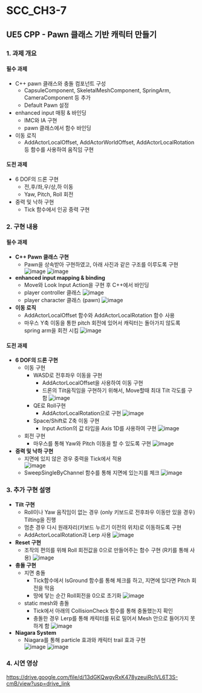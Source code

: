 # SCC_CH3-7
## UE5 CPP - Pawn 클래스 기반 캐릭터 만들기
### 1. 과제 개요
#### 필수 과제
* C++ pawn 클래스와 충돌 컴포넌트 구성
  * CapsuleComponent, SkeletalMeshComponent, SpringArm, CameraComponent 등 추가
  * Default Pawn 설정
* enhanced input 매핑 & 바인딩
  * IMC와 IA 구현
  * pawn 클래스에서 함수 바인딩
* 이동 로직
  * AddActorLocalOffset, AddActorWorldOffset, AddActorLocalRotation 등 함수를 사용하여 움직임 구현
#### 도전 과제
* 6 DOF의 드론 구현
  * 전,후/좌,우/상,하 이동
  * Yaw, Pitch, Roll 회전
* 중력 및 낙하 구현
  * Tick 함수에서 인공 중력 구현

### 2. 구현 내용
#### 필수 과제
* **C++ Pawn 클래스 구현**
  * Pawn을 상속받아 구현하였고, 아래 사진과 같은 구조를 이루도록 구현
   ![image](https://github.com/user-attachments/assets/eeb9076e-8e88-4c3b-931f-b06c501c892c)
   ![image](https://github.com/user-attachments/assets/4050c036-b2b9-400c-a1d9-455b2ec52d94)
* **enhanced input mapping & binding**
  * Move와 Look Input Action을 구현 후 C++에서 바인딩
  * player controller 클래스
   ![image](https://github.com/user-attachments/assets/c23ea3aa-3f2f-47fe-b260-4f3bd935ac86)
  * player character 클래스 (pawn)
    ![image](https://github.com/user-attachments/assets/3499819c-80b8-44b2-811e-1b4c2abc9d35)    
* **이동 로직**
  * AddActorLocalOffset 함수와 AddActorLocalRotation 함수 사용
  * 마우스 Y축 이동을 통한 pitch 회전에 있어서 캐릭터는 돌아가지 않도록 spring arm을 회전 시킴
    ![image](https://github.com/user-attachments/assets/38a8b802-4807-4bb7-8a46-eb7b83274f0f)

#### 도전 과제
* **6 DOF의 드론 구현**
  * 이동 구현
    * WASD로 전후좌우 이동을 구현
      * AddActorLocalOffset을 사용하여 이동 구현
      * 드론의 Tilt움직임을 구현하기 위해서, Move할때 최대 Tilt 각도를 구함
      ![image](https://github.com/user-attachments/assets/3768d07f-82c5-471a-8fd3-10af5d5aee98)
    * QE로 Roll구현
      * AddActorLocalRotation으로 구현
      ![image](https://github.com/user-attachments/assets/5eee1c6f-820a-4cd4-b136-2b2d90d5fa46)
    * Space/Shift로 Z축 이동 구현
      * Input Action의 값 타입을 Axis 1D를 사용하여 구현
      ![image](https://github.com/user-attachments/assets/4911befd-0706-4e66-8da6-d36155e0095e)
  * 회전 구현
    * 마우스를 통해 Yaw와 Pitch 이동을 할 수 있도록 구현
      ![image](https://github.com/user-attachments/assets/f34dfe57-2ba5-44d6-b6ac-29c1268d2163)
* **중력 및 낙하 구현**
  * 지면에 있지 않은 경우 중력을 Tick에서 적용<br/>
  ![image](https://github.com/user-attachments/assets/fdf7aaa5-378d-4ada-9f69-03642cfdd11b)
  * SweepSingleByChannel 함수를 통해 지면에 있는지를 체크
  ![image](https://github.com/user-attachments/assets/7b168a45-c1d1-4fbe-a661-8bc6cb660dfd)

### 3. 추가 구현 설명
* **Tilt 구현**
  * Roll이나 Yaw 움직임이 없는 경우 (only 키보드로 전후좌우 이동만 있을 경우) Tilting을 진행
  * 멈춘 경우 다시 원래자리(키보드 누르기 이전의 위치)로 이동하도록 구현
  * AddActorLocalRotation과 Lerp 사용
  ![image](https://github.com/user-attachments/assets/f0d63d8f-e13b-47ea-a6b1-099054956ca9)
* **Reset 구현**
   * 조작의 편의를 위해 Roll 회전값을 0으로 만들어주는 함수 구현 (R키를 통해 사용)
    ![image](https://github.com/user-attachments/assets/8af3613b-5c6b-49a0-bdcc-98eff686bbda)
* **충돌 구현**
  * 지면 충돌
    * Tick함수에서 IsGround 함수를 통해 체크를 하고, 지면에 있다면 Pitch 회전을 막음
    * 땅에 닿는 순간 Roll회전을 0으로 초기화
  ![image](https://github.com/user-attachments/assets/8664f1da-bafd-44ad-8b1d-90098d57ff8c)
  * static mesh와 충돌
    * Tick에서 아래의 CollisionCheck 함수를 통해 충돌했는지 확인
    * 충돌한 경우 Lerp를 통해 캐릭터를 뒤로 밀어서 Mesh 안으로 들어가지 못하게 함
    ![image](https://github.com/user-attachments/assets/6b4c13f6-5abd-4d93-8260-5048bfad99aa)
* **Niagara System**
  * Niagara를 통해 particle 효과와 캐릭터 trail 효과 구현 <br/>
   ![image](https://github.com/user-attachments/assets/4051e0bc-47d9-45fb-8250-b7c768981454)
   ![image](https://github.com/user-attachments/assets/d298164e-b5da-4817-b635-6163df8a417a)

### 4. 시연 영상
https://drive.google.com/file/d/13dGKQwgyRxK478yzeuiRclVL6T3S-cmB/view?usp=drive_link

